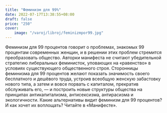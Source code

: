```yaml
---
title: "Феминизм для 99%"
date: 2022-07-17T13:38:55+08:00
draft: false
price: "250"
cover:
    image: "/varoj/libroj/feminizmpor99.jpg"
---
```

Феминизм для 99 процентов говорит о проблемах, знакомых 99 процентам современных женщин, и в решении этих проблем стремится преобразовать общество. Авторки манифеста не считают убедительной стратегию либеральных феминисток, уповающих на «равенство» в условиях существующего общественного строя. Сторонницы феминизма для 99 процентов желают показать значимость своего бесплатного и дешёвого труда, устроив всеобщую женскую забастовку нового типа, а затем и вовсе порвать с капиталом, прекратив обслуживать его, — и построить новые структуры общества на принципах антикапитализма, антисексизма, антирасизма и экологичности. Какие альтернативы видит феминизм для 99 процентов? И как хочет их воплощать? Читайте в «Манифесте».


